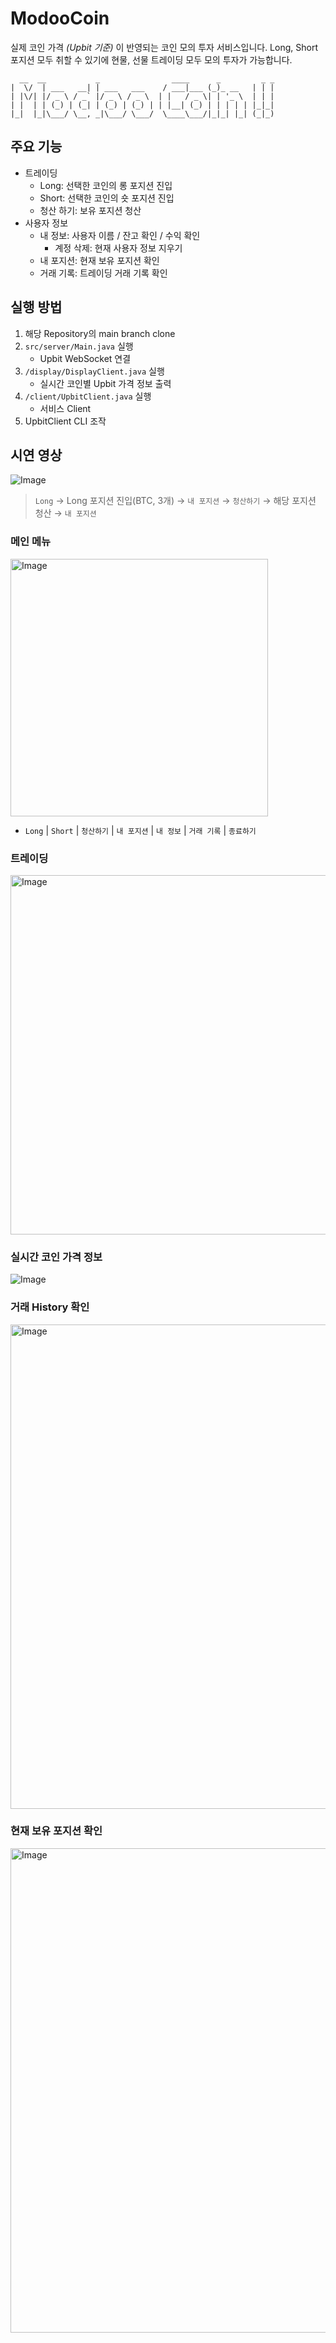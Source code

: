 # ModooCoin

실제 코인 가격 _(Upbit 기준)_ 이 반영되는 코인 모의 투자 서비스입니다.
Long, Short 포지션 모두 취할 수 있기에 현물, 선물 트레이딩 모두 모의 투자가 가능합니다.

```
  __  __           _                ____      _         _ _
|  \/  | ___   __| | ___   ___    / ___|___ (_)_ __   | | |
| |\/| |/ _ \ / _` |/ _ \ / _ \  | |   / _ \| | '_ \  | | |
| |  | | (_) | (_| | (_) | (_) | | |__| (_) | | | | | |_|_|
|_|  |_|\___/ \__, _|\___/ \___/  \____\___/|_|_| |_| (_|_)
```

## 주요 기능

- 트레이딩
    - Long: 선택한 코인의 롱 포지션 진입
    - Short: 선택한 코인의 숏 포지션 진입
    - 청산 하기: 보유 포지션 청산
- 사용자 정보
    - 내 정보: 사용자 이름 / 잔고 확인 / 수익 확인
        - 계정 삭제: 현재 사용자 정보 지우기
    - 내 포지션: 현재 보유 포지션 확인
    - 거래 기록: 트레이딩 거래 기록 확인

## 실행 방법

1. 해당 Repository의 main branch clone
2. `src/server/Main.java` 실행
    - Upbit WebSocket 연결
3. `/display/DisplayClient.java` 실행
    - 실시간 코인별 Upbit 가격 정보 출력
4. `/client/UpbitClient.java` 실행
    - 서비스 Client
5. UpbitClient CLI 조작

## 시연 영상

![Image](https://github.com/user-attachments/assets/08506c5d-e847-4516-9004-32c13389b9c3)

> `Long` → Long 포지션 진입(BTC, 3개) → `내 포지션` → `청산하기` → 해당 포지션 청산 → `내 포지션`

### 메인 메뉴

<img width="412" alt="Image" src="https://github.com/user-attachments/assets/5e630fc2-25f9-4fbe-a007-e62caf4951a7" />

- `Long` | `Short` | `청산하기` | `내 포지션` | `내 정보` | `거래 기록` | `종료하기`

### 트레이딩

<img width="575" alt="Image" src="https://github.com/user-attachments/assets/57b92582-ebd6-456f-b1c7-56a24aeb413e" />

### 실시간 코인 가격 정보

![Image](https://github.com/user-attachments/assets/287a4320-999e-4d4d-b876-89fb94c08a2b)

### 거래 History 확인

<img width="775" alt="Image" src="https://github.com/user-attachments/assets/0b78b5fc-8028-4b87-9bee-82f0fc2027d9" />

### 현재 보유 포지션 확인

<img width="775" alt="Image" src="https://github.com/user-attachments/assets/158adc0d-59a0-456e-8094-0f84db0e73fe" />